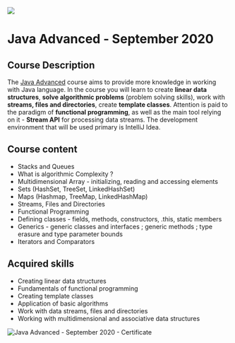 ![](https://camo.githubusercontent.com/42a8354a436ef9f08168b5b971dbc7646ab3abfdf1056db81c3bdd5734b97e9f/68747470733a2f2f6e616b6f762e636f6d2f77702d636f6e74656e742f75706c6f6164732f323031342f30312f536f6674776172652d556e69766572736974792d4c6f676f2d626c75652d686f72697a6f6e74616c2e706e67)

# Java Advanced - September 2020

## Course Description

The [Java Advanced](https://softuni.bg/trainings/3009/java-advanced-september-2020) course aims to provide more knowledge in working with Java language. In the course you will learn to create **linear data structures**, **solve algorithmic problems** (problem solving skills), work with **streams, files and directories**, create **template classes**. Attention is paid to the paradigm of **functional programming**, as well as the main tool relying on it - **Stream API** for processing data streams. The development environment that will be used primary is IntelliJ Idea.

## Course content
- Stacks and Queues 
- What is algorithmic Complexity ?
- Multidimensional Array - initializing, reading and accessing elements
- Sets (HashSet, TreeSet, LinkedHashSet)
- Maps (Hashmap, TreeMap, LinkedHashMap)
- Streams, Files and Directories 
- Functional Programming 
- Defining classes - fields, methods, constructors, .this, static members
- Generics - generic classes and interfaces ; generic methods ; type erasure and type parameter bounds
- Iterators and Comparators 

## Acquired skills

- Creating linear data structures
- Fundamentals of functional programming
- Creating template classes
- Application of basic algorithms
- Work with data streams, files and directories
- Working with multidimensional and associative data structures


![Java Advanced - September 2020 - Certificate](https://user-images.githubusercontent.com/76119513/137166172-b9fff415-64a9-4045-b700-b5bc63330728.jpeg)



